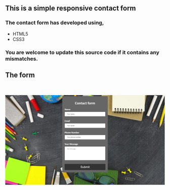 ## This is a simple responsive contact form

### The contact form has developed using,
* HTML5
* CSS3

### You are welcome to update this source code if it contains any mismatches. 

## The form
<br><br>
<img src="form.png" width="800">